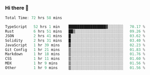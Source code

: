 ### Hi there 👋

<!--
**fabbaisteth/fabbaisteth** is a ✨ _special_ ✨ repository because its `README.md` (this file) appears on your GitHub profile.

Here are some ideas to get you started:

- 🔭 I’m currently working on ...
- 🌱 I’m currently learning ...
- 👯 I’m looking to collaborate on ...
- 🤔 I’m looking for help with ...
- 💬 Ask me about ...
- 📫 How to reach me: ...
- 😄 Pronouns: ...
- ⚡ Fun fact: ...
-->

<!--START_SECTION:waka-->

```rust
Total Time: 72 hrs 58 mins

TypeScript   52 hrs 1 min    █████████████████▓░░░░░░░   70.17 %
Rust         6 hrs 51 mins   ██▒░░░░░░░░░░░░░░░░░░░░░░   09.26 %
JSON         2 hrs 41 mins   █░░░░░░░░░░░░░░░░░░░░░░░░   03.62 %
Solidity     2 hrs 31 mins   █░░░░░░░░░░░░░░░░░░░░░░░░   03.40 %
JavaScript   1 hr 39 mins    ▓░░░░░░░░░░░░░░░░░░░░░░░░   02.23 %
Git Config   1 hr 21 mins    ▒░░░░░░░░░░░░░░░░░░░░░░░░   01.83 %
Markdown     1 hr 18 mins    ▒░░░░░░░░░░░░░░░░░░░░░░░░   01.76 %
CSS          1 hr 11 mins    ▒░░░░░░░░░░░░░░░░░░░░░░░░   01.60 %
MDX          1 hr 9 mins     ▒░░░░░░░░░░░░░░░░░░░░░░░░   01.56 %
Other        1 hr 9 mins     ▒░░░░░░░░░░░░░░░░░░░░░░░░   01.56 %
```

<!--END_SECTION:waka-->
